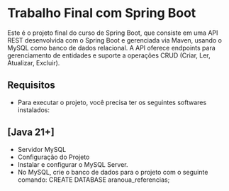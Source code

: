# Trabalho Final com Spring Boot
Este é o projeto final do curso de Spring Boot, que consiste em uma API REST desenvolvida com o Spring Boot e gerenciada via Maven, usando o MySQL como banco de dados relacional. A API oferece endpoints para gerenciamento de entidades e suporte a operações CRUD (Criar, Ler, Atualizar, Excluir).
## Requisitos
- Para executar o projeto, você precisa ter os seguintes softwares instalados:

## [Java 21+]
- Servidor MySQL
- Configuração do Projeto
- Instalar e configurar o MySQL Server.
- No MySQL, crie o banco de dados para o projeto com o seguinte comando: CREATE DATABASE aranoua_referencias;

